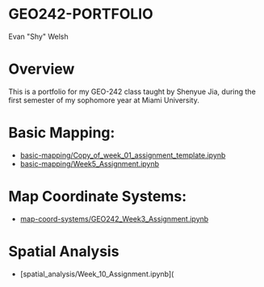 # GEO242-PORTFOLIO
Evan "Shy" Welsh
# Overview
This is a portfolio for my GEO-242 class taught by Shenyue Jia, during the first semester of my sophomore year at Miami University.
# Basic Mapping:
- [basic-mapping/Copy_of_week_01_assignment_template.ipynb](https://github.com/welshshy/GEO242-PORTFOLIO/blob/c08a586e5d7c9a72edc210a89b852ddf9be65863/basic-mapping/Copy_of_week_01_assignment_template.ipynb)
- [basic-mapping/Week5_Assignment.ipynb](https://github.com/welshshy/GEO242-PORTFOLIO/blob/c08a586e5d7c9a72edc210a89b852ddf9be65863/basic-mapping/Week5_Assignment.ipynb)
# Map Coordinate Systems:
- [map-coord-systems/GEO242_Week3_Assignment.ipynb](https://github.com/welshshy/GEO242-PORTFOLIO/blob/c08a586e5d7c9a72edc210a89b852ddf9be65863/map-coord-systems/GEO242_Week3_Assignment.ipynb)
# Spatial Analysis
- [spatial_analysis/Week_10_Assignment.ipynb](
